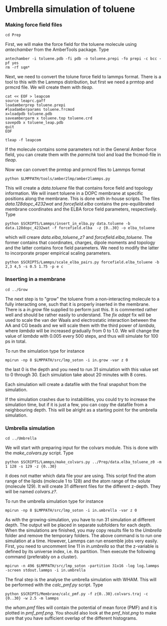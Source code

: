 # Umbrella simulation of toluene

### Making force field files

    cd Prep

First, we will make the force field for the toluene molecule using *antechamber* from the AmberTools package. Type

    antechamber -i toluene.pdb -fi pdb -o toluene.prepi -fo prepi -c bcc -pf yes
    rm -rf sqm*

Next, we need to convert the tolune force field to lammps format. There is a tool to this with the Lammps distribution, but first we
need a prmtop and prmcrd file. We will create them with *tleap*.

    cat << EOF > leapcom
    source leaprc.gaff
    loadamberprep toluene.prepi
    #loadamberparams toluene.frcmod
    x=loadpdb toluene.pdb
    saveamberparm x toluene.top toluene.crd
    savepdb x toluene_leap.pdb
    quit  
    EOF

    tleap -f leapcom

If the molecule contains some parameters not in the General Amber force field, you can create them with the *parmchk* tool and load the frcmod-file in *tleap*.

Now we can convert the prmtop and prmcrd files to Lammps format

    python $LMPPATH/tools/amber2lmp/amber2lammps.py

This will create a *data.toluene* file that contains force field and topology information. We will insert toluene in a DOPC membrane at specific positions along the membrane. This is done with in-house scripts. The files *data.128dopc_4232wat* and *forcefield.elba* contains the pre-equilibrated membrane coordinates and the ELBA force field parameters, respectively. Type

    python $SCRIPTS/Lammps/insert_in_elba.py data.toluene -b data.128dopc_4232wat -f forcefield.elba  -z {0..30} -o elba_toluene

which will creare *data.elba_toluene_z?* and *forcefield.elba_toluene*. The former contains that coordinates, charges, dipole moments and topology and the latter contains force field parameters. We need to modify the latter to incorporate proper empirical scaling parameters.

    python $SCRIPTS/Lammps/scale_elba_pairs.py forcefield.elba_toluene -b 2,3 4,5 -s 0.5 1.75 -p e c

### Inserting in a membrane

    cd ../Grow

The next step is to "grow" the toluene from a non-interacting molecule to a fully interacting one, such that it is properly inserted in the membrane. There is a *in.grow* file supplied to perform just this. It is commented rather well and should be rather easily to understand. The *fix adapt* fix will be used to scale the van der Waals and electrostatic interaction between the AA and CG beads and we will scale them with the third power of *lambda*, where *lambda* will be increased gradually from 0 to 1.0. We will change the value of *lambda* with 0.005 every 500 steps, and thus will simulate for 100 ps in total.

To run the simulation type for instance

    mpirun -np 8 $LMPPATH/src/lmp_soton -i in.grow -var z 0

the last 0 is the depth and you need to run 31 simulation with this value set to 0 through 30. Each simulation take about 20 minutes with 8 cores.

Each simulation will create a datafile with the final snapshot from the simulation.

If the simulation crashes due to instabilities, you could try to increase the simulation time, but if it is just a few, you can copy the datafile from a neighbouring depth. This will be alright as a starting point for the umbrella simulation.

### Umbrella simulation

    cd ../Umbrella

We will start with preparing input for the colvars module. This is done with the *make_colvars.py* script. Type

    python $SCRIPTS/Lammps/make_colvars.py ../Prep/data.elba_toluene_z0 -m 1 128 -s 129 -z {0..30}

it does not matter which data file your are using. This script find the atom range of the lipids (molecule 1 to 128) and the atom range of the solute (molecule 129). It will create 31 different files for the different z-depth. They will be named *colvars.z?*.

To run the umbrella simulation type for instance

    mpirun -np 8 $LMPPATH/src/lmp_soton -i in.umbrella -var z 0    

As with the growing-simulation, you have to run 31 simulation at different depth. The output will be placed in separate subfolders for each depth. When the simulations are finished, you may copy results file to the *Umbrella* folder and remove the temporary folders. The above command is to run one simulation at a time. However, Lammps can run ensemble jobs very easily. First, you need to uncomment line 11 in *in.umbrella* so that the z-variable is defined by its universe index, i.e. its partition. Then execute the following command (preferably on a cluster).

    mpirun -n 496 $LMPPATH/src/lmp_soton -partition 31x16 -log log.lammps -screen stdout.lammps -i in.umbrella

The final step is the analyse the umbrella simulation with WHAM. This will be performed with the *calc_pmf.py* script. Type

    python $SCRIPTS/Membrane/calc_pmf.py -f z{0..30}.colvars.traj -c {0..30} -w 2.5 -m lammps

the *wham.pmf* files will contain the potential of mean force (PMF) and it is plotted in *pmf_pmf.png*. You should also look at the *pmf_hist.png* to make sure that you have sufficient overlap of the different histograms.
